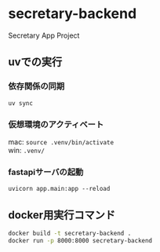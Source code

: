 # secretary-backend
Secretary App Project

## uvでの実行

### 依存関係の同期
`uv sync`

### 仮想環境のアクティベート
mac: `source .venv/bin/activate`  
win: `.venv/` 

### fastapiサーバの起動
`uvicorn app.main:app --reload`

## docker用実行コマンド
```bash
docker build -t secretary-backend .
docker run -p 8000:8000 secretary-backend
```